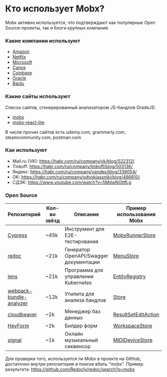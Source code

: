 # Кто использует Mobx?

Mobx активно используется, что подтверждают как популярные Open Source-проекты, так и блоги крупных компаний.

### Какие компании используют
- [Amazon](https://github.com/mobxjs/mobx/discussions/681#discussioncomment-104604)
- [Netflix](https://github.com/mobxjs/mobx/discussions/681#discussioncomment-104674)
- [Microsoft](https://github.com/mobxjs/mobx/discussions/681#discussioncomment-420684)
- [Canva](https://github.com/mobxjs/mobx/issues/3772)
- [Coinbase](https://github.com/mobxjs/mobx/discussions/681#discussioncomment-104579)
- [Oracle](https://github.com/mobxjs/mobx/discussions/681#discussioncomment-104687)
- [Baidu](https://github.com/mobxjs/mobx/discussions/681#discussioncomment-104688)

### Какие сайты используют
Список сайтов, сгенерированный анализатором JS-бандлов GradeJS:
- [mobx](https://web.archive.org/web/20230603023447/https://gradejs.com/package/mobx)
- [mobx-react-lite](https://web.archive.org/web/20231001185652/https://gradejs.com/package/mobx-react-lite)

В числе прочих сайтов есть udemy.com, grammarly.com, steamcommunity.com, postman.com

### Как используют
- Mail.ru (VK): https://habr.com/ru/company/vk/blog/522312/
- Tinkoff: https://habr.com/ru/company/tinkoff/blog/503136/
- Яндекс: https://habr.com/ru/company/yandex/blog/339054/
- OK: https://habr.com/ru/company/odnoklassniki/blog/486810/
- СДЭК: https://www.youtube.com/watch?v=5MdwNGttfLg

### Open Source
| Репозиторий                                                                           | Кол-во звёзд | Описание                               | Пример использования Mobx                                                                                                                                                                                     |
|---------------------------------------------------------------------------------------|--------------|----------------------------------------|---------------------------------------------------------------------------------------------------------------------------------------------------------------------------------------------------------------|
| [Cypress]( https://github.com/cypress-io/cypress)                                     | ~45k         | Инструмент для E2E-тестирования        | [MobxRunnerStore](https://github.com/cypress-io/cypress/blob/ff89ffa2b2ef36d02bff0588bb0582cfa8a6002d/packages/app/src/store/mobx-runner-store.ts#L17 )                                                       |
| [redoc](https://github.com/Redocly/redoc)                                             | ~21k         | Генератор OpenAPI/Swagger документации | [MenuStore](https://github.com/Redocly/redoc/blob/25394b7aba306755a5cf78dc49217b8c2d23375c/src/services/MenuStore.ts)                                                                                         |
| [lens](https://github.com/lensapp/lens)                                               | ~21k         | Программа для управления Kubernetes    | [EntityRegistry](https://github.com/lensapp/lens/blob/f1a960fd785b62a118acd8b1525d879f39917e21/packages/core/src/main/catalog/entity-registry.ts#L6)                                                          |
| [webpack-bundle-analyzer](https://github.com/webpack-contrib/webpack-bundle-analyzer) | ~12k         | Утилита для анализа бандлов            | [Store](https://github.com/webpack-contrib/webpack-bundle-analyzer/blob/f01056a51fa16f3274204b5b98bba1be3a3f496d/client/store.js)                                                                             |
| [cloudbeaver](https://github.com/dbeaver/cloudbeaver)                                 | ~2k          | Менеджер баз данных                    | [ResultSetEditAction](https://github.com/dbeaver/cloudbeaver/blob/ab985673b0cce1ea071e2069c2f0353aff9ae489/webapp/packages/plugin-data-viewer/src/DatabaseDataModel/Actions/ResultSet/ResultSetEditAction.ts) |
| [HeyForm](https://github.com/heyform/heyform)                                            | ~2k          | Билдер форм                            | [WorkspaceStore](https://github.com/heyform/heyform/blob/529dc39fad56cae2fbe3872e83c7a4f805aa64d3/packages/webapp/src/store/workspace.store.ts#L9)      |
| [signal](https://github.com/ryohey/signal)                                            | ~1k          | Онлайн музыкальный секвенсор           | [MIDIDeviceStore](https://github.com/ryohey/signal/blob/76ae0ecce53a5c9a3a5e0b6c2136f16fefbf2d4e/src/main/stores/MIDIDeviceStore.ts#L4)                                                                       |
Для проверки того, используется ли Mobx в проекте на GitHub, достаточно внутри репозитория в поиске вбить "mobx". Пример результата: https://github.com/Redocly/redoc/search?q=mobx
